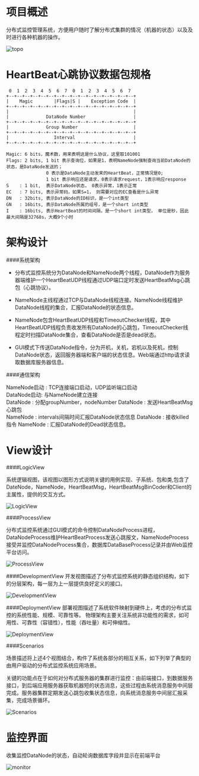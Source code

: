 # 项目概述

分布式监控管理系统，方便用户随时了解分布式集群的情况（机器的状态）以及及时进行各种机器的操作。

![topo](./HeartBeat/resources/topology.png)



# HeartBeat心跳协议数据包规格
```
 0  1  2  3  4  5  6  7  0  1  2  3  4  5  6  7
+--+--+--+--+--+--+--+--+--+--+--+--+--+--+--+--+
|    Magic        |Flags|S |    Exception Code  |
+--+--+--+--+--+--+--+--+--+--+--+--+--+--+--+--+
|                                               |
|              DataNode Number                  |
+--+--+--+--+--+--+--+--+--+--+--+--+--+--+--+--+
|              Group Number                     |
+--+--+--+--+--+--+--+--+--+--+--+--+--+--+--+--+
|                 Interval                      |
+--+--+--+--+--+--+--+--+--+--+--+--+--+--+--+--+

Magic: 6 bits，魔术数，用来表明这是什么协议，这里取101001
Flags: 2 bits, 1 bit 表示查询位，如果是1，表明NameNode强制查询当前DataNode的状态，是DataNode发送的；
               0 表示是DataNode主动发来的HeartBeat，正常情况是0;
               1 bit 表示响应还是请求，0表示请求request，1表示响应response
S    : 1 bit,  表示DataNode状态， 0表示异常，1表示正常
EC   : 7 bits, 表示异常码，如果S=1， 则需要对应的EC查看是什么异常
DN   : 32bits, 表示DataNode的ID标识，是一个int类型
GN   : 16bits, 表示DataNode所属的组号，是一个short int类型
I    : 16bits, 表示HeartBeat的时间间隔，是一个short int类型， 单位是秒，因此最大间隔是32768s，大概9个小时
```


# 架构设计

####系统架构

* 分布式监控系统分为DataNode和NameNode两个线程，DataNode作为服务器端维护一个HeartBeatUDP线程通过UDP端口定时发送HeartBeatMsg心跳包（心跳协议）。* NameNode主线程通过TCP与DataNode线程连接。NameNode线程维护DataNode线程的集合，汇报DataNode的状态信息。* NameNode包含HeartBeatUDP线程和TimeoutChecker线程，其中HeartBeatUDP线程负责收发所有DataNode的心跳包，TimeoutChecker线程定时扫描DataNode集合，查看DataNode是否是dead状态。* GUI模式下传送DataNode指令，分为开机，关机，宕机以及死机，控制DataNode状态，返回服务器端和客户端的状态信息。Web端通过http请求读取数据库服务器信息。
####通信架构
NameNode启动	: TCP连接端口启动，UDP监听端口启动		DataNode启动: 与NameNode建立连接		DataNode : 分配groupNumber，nodeNumber	DataNode : 发送HeartBeatMsg心跳包	NameNode : intervals间隔时间汇报DataNode状态信息DataNode : 接收killed指令NameNode : 汇报DataNode的Dead状态信息。


# View设计
####LogicView


系统逻辑视图，该视图以图形方式说明关键的用例实现、子系统、包和类,包含了DateNode，NameNode，HeartBeatMsg，HeartBeatMsgBinCoder和Client的主属性，提供的交互方式。

![LogicView](./HeartBeat/resources/LogicView.png)

####ProcessView


分布式监控系统通过GUI模式的命令控制DataNodeProcess进程，DataNodeProcess维护HeartBeatProcess发送心跳报文，NameNodeProcess接受并监控DataNodeProcess集合，数据库DataBaseProcess记录并由Web监控平台访问。

![ProcessView](./HeartBeat/resources/ProcessView.png)



####DevelopmentView
开发视图描述了分布式监控系统的静态组织结构，如下的分层架构，每一层为上一层提供良好定义的接口。

![DevelopmentView](./HeartBeat/resources/DevelopmentView.png)



####DeploymentView
部署视图描述了系统软件映射到硬件上，考虑的分布式监控的系统性能、规模、可靠性等。物理架构主要关注系统非功能性的需求，如可用性、可靠性（容错性），性能（吞吐量）和可伸缩性。


![DeploymentView](./HeartBeat/resources/DeploymentView.png)


####Scenarios

场景描述将上述4个视图结合，构件了系统各部分的相互关系，如下列举了典型的由用户驱动的分布式监控系统应用场景。关键的功能点在于如何对分布式服务器的集群进行监控：由前端接口，到数据服务接口，到后端应用服务器获取机器短的状态消息，这些过程由系统消息服务中间层完成。服务器集群定期发送心跳包收集状态信息，向系统消息服务中间层汇报采集，完成场景循环。

![Scenarios](./HeartBeat/resources/Scenarios.png)


# 监控界面
收集监控DataNode的状态，自动轮询数据库字段并显示在前端平台

![monitor](./HeartBeat/resources/monitor.png)



















